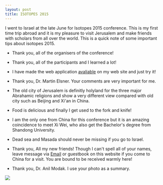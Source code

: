 ```yaml
---
layout: post
title: ISOTOPES 2015
---
```


I went to Israel at the late June for Isotopes 2015 conference. This is my first time trip abroad and it is my pleasure to visit Jerusalem and make friends with scholars from all over the world. This is a quick note of some important tips about isotopes 2015.

- Thank you, all of the organisers of the conference!

- Thank you, all of the participants and I learned a lot!

- I have made the web application [avaliable](https://yufree.shinyapps.io/MIRtools/) on my web site and just try it! 

- Thank you, Dr. Martin Elsner. Your comments are very important for me.

- The old city of Jerusalem is definitly holyland for the three major Abrahamic religions and show a very different view compared with old city such as Beijing and Xi'an in China.

- Food is delicious and finally I get used to the fork and knife!

- I am the only one from China for this conference but it is an amazing coincidence to meet Xi Wei, who also get the Bachelor's degree from Shandong University.

- Dead sea and Masada should never be missing if you go to Israel.

- Thank you, All my new friends! Though I can't spell all of your names, leave message via [Email](mailto://yufree@live.cn) or guestbook on this website if you come to China for a visit. You are bound to be received warmly here!

- Thank you, Dr. Anil Modak. I use your photo as a summary.

![](http://yufree.cn/blogcn/figure/Isotopes2015.jpg)


